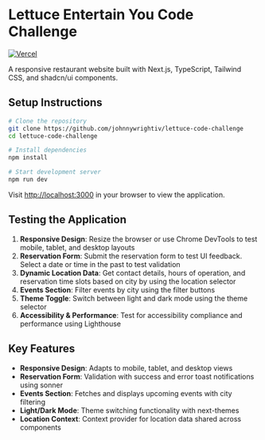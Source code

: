 # Lettuce Entertain You Code Challenge

[![Vercel](https://img.shields.io/badge/Deployed%20on-Vercel-000?logo=vercel)](https://lettuce-code-challenge.vercel.app)

A responsive restaurant website built with Next.js, TypeScript, Tailwind CSS, and shadcn/ui components.

## Setup Instructions

```bash
# Clone the repository
git clone https://github.com/johnnywrightiv/lettuce-code-challenge
cd lettuce-code-challenge

# Install dependencies
npm install

# Start development server
npm run dev
```

Visit [http://localhost:3000](http://localhost:3000) in your browser to view the application.

## Testing the Application

1. **Responsive Design**: Resize the browser or use Chrome DevTools to test mobile, tablet, and desktop layouts
2. **Reservation Form**: Submit the reservation form to test UI feedback. Select a date or time in the past to test validation
3. **Dynamic Location Data**: Get contact details, hours of operation, and reservation time slots based on city by using the location selector
4. **Events Section**: Filter events by city using the filter buttons
5. **Theme Toggle**: Switch between light and dark mode using the theme selector
6. **Accessibility & Performance**: Test for accessibility compliance and performance using Lighthouse

## Key Features

- **Responsive Design**: Adapts to mobile, tablet, and desktop views
- **Reservation Form**: Validation with success and error toast notifications using sonner
- **Events Section**: Fetches and displays upcoming events with city filtering
- **Light/Dark Mode**: Theme switching functionality with next-themes
- **Location Context**: Context provider for location data shared across components
